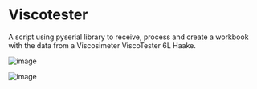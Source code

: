 # Viscotester
A script using pyserial library to receive, process and create a workbook with the data from a Viscosimeter ViscoTester 6L Haake. 

![image](https://user-images.githubusercontent.com/42140919/52665106-e83fc480-2ef1-11e9-85ad-28706656d035.png)

![image](https://user-images.githubusercontent.com/42140919/54149030-1b537600-4414-11e9-9d2d-44d25d3f7bd0.png)
